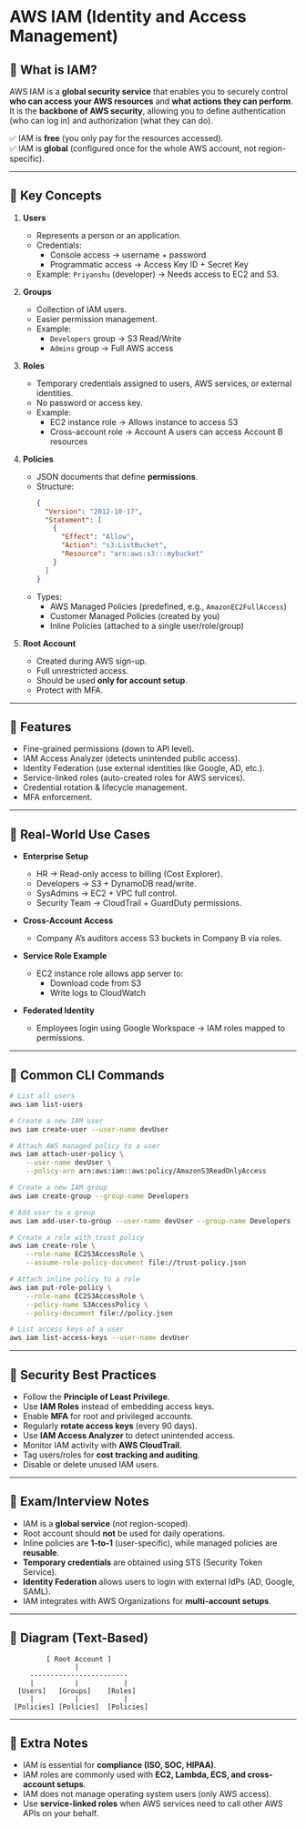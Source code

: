 # AWS IAM (Identity and Access Management)

## 🔹 What is IAM?
AWS IAM is a **global security service** that enables you to securely control **who can access your AWS resources** and **what actions they can perform**.  
It is the **backbone of AWS security**, allowing you to define authentication (who can log in) and authorization (what they can do).

✅ IAM is **free** (you only pay for the resources accessed).  
✅ IAM is **global** (configured once for the whole AWS account, not region-specific).  

---

## 🔹 Key Concepts

1. **Users**
   - Represents a person or an application.
   - Credentials:
     - Console access → username + password
     - Programmatic access → Access Key ID + Secret Key
   - Example: `Priyanshu` (developer) → Needs access to EC2 and S3.

2. **Groups**
   - Collection of IAM users.
   - Easier permission management.
   - Example:
     - `Developers` group → S3 Read/Write
     - `Admins` group → Full AWS access

3. **Roles**
   - Temporary credentials assigned to users, AWS services, or external identities.
   - No password or access key.
   - Example:
     - EC2 instance role → Allows instance to access S3
     - Cross-account role → Account A users can access Account B resources

4. **Policies**
   - JSON documents that define **permissions**.
   - Structure:
     ```json
     {
       "Version": "2012-10-17",
       "Statement": [
         {
           "Effect": "Allow",
           "Action": "s3:ListBucket",
           "Resource": "arn:aws:s3:::mybucket"
         }
       ]
     }
     ```
   - Types:
     - AWS Managed Policies (predefined, e.g., `AmazonEC2FullAccess`)
     - Customer Managed Policies (created by you)
     - Inline Policies (attached to a single user/role/group)

5. **Root Account**
   - Created during AWS sign-up.
   - Full unrestricted access.
   - Should be used **only for account setup**.
   - Protect with MFA.

---

## 🔹 Features
- Fine-grained permissions (down to API level).
- IAM Access Analyzer (detects unintended public access).
- Identity Federation (use external identities like Google, AD, etc.).
- Service-linked roles (auto-created roles for AWS services).
- Credential rotation & lifecycle management.
- MFA enforcement.

---

## 🔹 Real-World Use Cases

- **Enterprise Setup**
  - HR → Read-only access to billing (Cost Explorer).
  - Developers → S3 + DynamoDB read/write.
  - SysAdmins → EC2 + VPC full control.
  - Security Team → CloudTrail + GuardDuty permissions.

- **Cross-Account Access**
  - Company A’s auditors access S3 buckets in Company B via roles.

- **Service Role Example**
  - EC2 instance role allows app server to:
    - Download code from S3
    - Write logs to CloudWatch

- **Federated Identity**
  - Employees login using Google Workspace → IAM roles mapped to permissions.

---

## 🔹 Common CLI Commands

```bash
# List all users
aws iam list-users

# Create a new IAM user
aws iam create-user --user-name devUser

# Attach AWS managed policy to a user
aws iam attach-user-policy \
    --user-name devUser \
    --policy-arn arn:aws:iam::aws:policy/AmazonS3ReadOnlyAccess

# Create a new IAM group
aws iam create-group --group-name Developers

# Add user to a group
aws iam add-user-to-group --user-name devUser --group-name Developers

# Create a role with trust policy
aws iam create-role \
    --role-name EC2S3AccessRole \
    --assume-role-policy-document file://trust-policy.json

# Attach inline policy to a role
aws iam put-role-policy \
    --role-name EC2S3AccessRole \
    --policy-name S3AccessPolicy \
    --policy-document file://policy.json

# List access keys of a user
aws iam list-access-keys --user-name devUser
````

---

## 🔹 Security Best Practices

* Follow the **Principle of Least Privilege**.
* Use **IAM Roles** instead of embedding access keys.
* Enable **MFA** for root and privileged accounts.
* Regularly **rotate access keys** (every 90 days).
* Use **IAM Access Analyzer** to detect unintended access.
* Monitor IAM activity with **AWS CloudTrail**.
* Tag users/roles for **cost tracking and auditing**.
* Disable or delete unused IAM users.

---

## 🔹 Exam/Interview Notes

* IAM is a **global service** (not region-scoped).
* Root account should **not** be used for daily operations.
* Inline policies are **1-to-1** (user-specific), while managed policies are **reusable**.
* **Temporary credentials** are obtained using STS (Security Token Service).
* **Identity Federation** allows users to login with external IdPs (AD, Google, SAML).
* IAM integrates with AWS Organizations for **multi-account setups**.

---

## 📌 Diagram (Text-Based)

```
         [ Root Account ]
                |
     ------------------------
     |          |           |
  [Users]   [Groups]    [Roles]
     |          |           |
 [Policies] [Policies]  [Policies]
```

---

## 🔹 Extra Notes

* IAM is essential for **compliance (ISO, SOC, HIPAA)**.
* IAM roles are commonly used with **EC2, Lambda, ECS, and cross-account setups**.
* IAM does not manage operating system users (only AWS access).
* Use **service-linked roles** when AWS services need to call other AWS APIs on your behalf.
